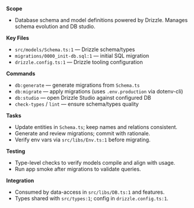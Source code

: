 **Scope**
- Database schema and model definitions powered by Drizzle. Manages schema evolution and DB studio.

**Key Files**
- `src/models/Schema.ts:1` — Drizzle schema/types
- `migrations/0000_init-db.sql:1` — initial SQL migration
- `drizzle.config.ts:1` — Drizzle tooling configuration

**Commands**
- `db:generate` — generate migrations from `Schema.ts`
- `db:migrate` — apply migrations (uses `.env.production` via dotenv-cli)
- `db:studio` — open Drizzle Studio against configured DB
- `check-types` / `lint` — ensure schema/types quality

**Tasks**
- Update entities in `Schema.ts`; keep names and relations consistent.
- Generate and review migrations; commit with rationale.
- Verify env vars via `src/libs/Env.ts:1` before migrating.

**Testing**
- Type-level checks to verify models compile and align with usage.
- Run app smoke after migrations to validate queries.

**Integration**
- Consumed by data-access in `src/libs/DB.ts:1` and features.
- Types shared with `src/types:1`; config in `drizzle.config.ts:1`.

